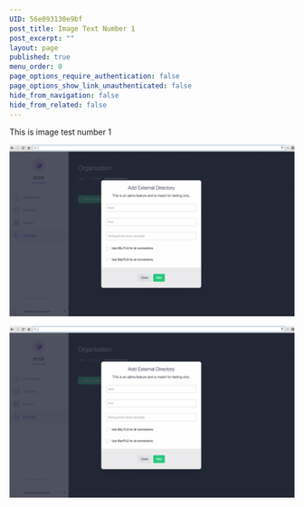 ```yaml
---
UID: 56e093130e9bf
post_title: Image Text Number 1
post_excerpt: ""
layout: page
published: true
menu_order: 0
page_options_require_authentication: false
page_options_show_link_unauthenticated: false
hide_from_navigation: false
hide_from_related: false
---
```

This is image test number 1

![Alt text][1]

![Alt text][2]

 [1]: /assets/images/test1.gif
 [2]: /assets/images/test1.gif "Optional title attribute"